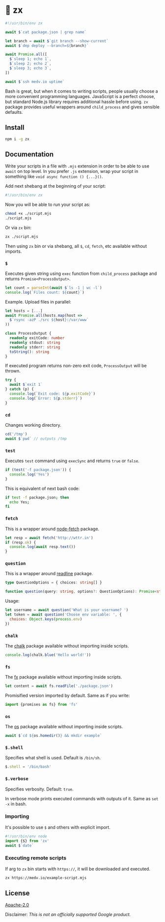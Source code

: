 # 🐚 zx

```js
#!/usr/bin/env zx

await $`cat package.json | grep name`

let branch = await $`git branch --show-current`
await $`dep deploy --branch=${branch}`

await Promise.all([
  $`sleep 1; echo 1`,
  $`sleep 2; echo 2`,
  $`sleep 3; echo 3`,
])

await $`ssh medv.io uptime`
```

Bash is great, but when it comes to writing scripts, 
people usually choose a more convenient programming languages.
JavaScript is a perfect choose, but standard Node.js library 
requires additional hassle before using. `zx` package provides
useful wrappers around `child_process` and gives sensible defaults. 

## Install

```bash
npm i -g zx
```

## Documentation

Write your scripts in a file with `.mjs` extension in order to 
be able to use `await` on top level. In you prefer `.js` extension,
wrap your script in something like `void async function () {...}()`.

Add next shebang at the beginning of your script:
```bash
#!/usr/bin/env zx
```

Now you will be able to run your script as:
```bash
chmod +x ./script.mjs
./script.mjs
```

Or via `zx` bin:

```bash
zx ./script.mjs
```

Then using `zx` bin or via shebang, all `$`, `cd`, `fetch`, etc 
available without imports.

### `$`

Executes given string using `exec` function
from `child_process` package and returns `Promise<ProcessOutput>`.

```js
let count = parseInt(await $`ls -1 | wc -l`)
console.log(`Files count: ${count}`)
```

Example. Upload files in parallel:

```js
let hosts = [...]
await Promise.all(hosts.map(host =>
  $`rsync -azP ./src ${host}:/var/www`  
))
```

```ts
class ProcessOutput {
  readonly exitCode: number
  readonly stdout: string
  readonly stderr: string
  toString(): string
}
```

If executed program returns non-zero exit code, `ProcessOutput` will be thrown.

```js
try {
  await $`exit 1`
} catch (p) {
  console.log(`Exit code: ${p.exitCode}`)
  console.log(`Error: ${p.stderr}`)
}
```

### `cd`

Changes working directory.

```js
cd('/tmp')
await $`pwd` // outputs /tmp 
```

### `test`

Executes `test` command using `execSync` and returns `true` or `false`.

```js
if (test('-f package.json')) {
  console.log('Yes')
}
```

This is equivalent of next bash code:

```bash
if test -f package.json; then
  echo Yes;
fi
```

### `fetch`

This is a wrapper around [node-fetch](https://www.npmjs.com/package/node-fetch) package.
```js
let resp = await fetch('http://wttr.in')
if (resp.ok) {
  console.log(await resp.text())
}
```

### `question`

This is a wrapper around [readline](https://nodejs.org/api/readline.html) package.

```ts
type QuestionOptions = { choices: string[] }

function question(query: string, options?: QuestionOptions): Promise<string>
```

Usage:

```js
let username = await question('What is your username? ')
let token = await question('Choose env variable: ', {
  choices: Object.keys(process.env)
})
```



### `chalk`

The [chalk](https://www.npmjs.com/package/chalk) package available without 
importing inside scripts.

```js
console.log(chalk.blue('Hello world!'))
```

### `fs`

The [fx](https://nodejs.org/api/fs.html) package available without importing 
inside scripts.

```js
let content = await fs.readFile('./package.json')
```

Promisified version imported by default. Same as if you write: 

```js
import {promises as fs} from 'fs'
```

### `os`

The [os](https://nodejs.org/api/os.html) package available without importing
inside scripts.

```js
await $`cd ${os.homedir()} && mkdir example`
```

### `$.shell`

Specifies what shell is used. Default is `/bin/sh`.

```js
$.shell = '/bin/bash'
```

### `$.verbose`

Specifies verbosity. Default: `true`.

In verbose mode prints executed commands with outputs of it. Same as 
`set -x` in bash.

### Importing

It's possible to use `$` and others with explicit import.

```js
#!/usr/bin/env node
import {$} from 'zx'
await $`date`
```

### Executing remote scripts

If arg to `zx` bin starts with `https://`, it will be downloaded and executed.

```bash
zx https://medv.io/example-script.mjs
```

## License

[Apache-2.0](LICENSE)

Disclaimer: _This is not an officially supported Google product._
